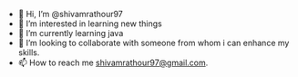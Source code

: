 - 👋 Hi, I’m @shivamrathour97
- 👀 I’m interested in learning new things
- 🌱 I’m currently learning java
- 💞️ I’m looking to collaborate with someone from whom i can enhance my skills.  
- 📫 How to reach me shivamrathour97@gmail.com.

<!---
shivamrathour97/shivamrathour97 is a ✨ special ✨ repository because its `README.md` (this file) appears on your GitHub profile.
You can click the Preview link to take a look at your changes.
--->
